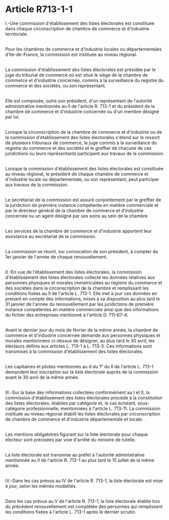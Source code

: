 # Article R713-1-1

<p>I.-Une commission d'établissement des listes électorales est constituée dans chaque circonscription de chambre de commerce et d'industrie territoriale.<br/><br/>

Pour les chambres de commerce et d'industrie locales ou départementales d'Ile-de-France, la commission est instituée au niveau régional.<br/><br/>

La commission d'établissement des listes électorales est présidée par le juge du tribunal de commerce où est situé le siège de la chambre de commerce et d'industrie concernée, commis à la surveillance du registre du commerce et des sociétés, ou son représentant.<br/><br/>

Elle est composée, outre son président, d'un représentant de l'autorité administrative mentionnée au II de l'article R. 713-1 et du président de la chambre de commerce et d'industrie concernée ou d'un membre désigné par lui.<br/><br/>

Lorsque la circonscription de la chambre de commerce et d'industrie ou de la commission d'établissement des listes électorales s'étend sur le ressort de plusieurs tribunaux de commerce, le juge commis à la surveillance du registre du commerce et des sociétés et le greffier de chacune de ces juridictions ou leurs représentants participent aux travaux de la commission.<br/><br/>

Lorsque la commission d'établissement des listes électorales est constituée au niveau régional, le président de chaque chambre de commerce et d'industrie locale ou départementale, ou son représentant, peut participer aux travaux de la commission.<br/><br/>

Le secrétariat de la commission est assuré conjointement par le greffier de la juridiction de première instance compétente en matière commerciale et par le directeur général de la chambre de commerce et d'industrie concernée ou un agent désigné par ses soins au sein de la chambre.<br/><br/>

Les services de la chambre de commerce et d'industrie apportent leur assistance au secrétariat de la commission.<br/><br/>

La commission se réunit, sur convocation de son président, à compter du 1er janvier de l'année de chaque renouvellement.<br/><br/>

II.-En vue de l'établissement des listes électorales, la commission d'établissement des listes électorales collecte les données relatives aux personnes physiques et morales immatriculées au registre du commerce et des sociétés dans la circonscription de la chambre et remplissant les conditions fixées au II de l'article L. 713-1. Elle met à jour ces données en prenant en compte des informations, mises à sa disposition au plus tard le 31 janvier de l'année du renouvellement par les juridictions de première instance compétentes en matière commerciale ainsi que des informations du fichier des entreprises mentionné à l'article D. 711-67-4.<br/><br/>

Avant le dernier jour du mois de février de la même année, la chambre de commerce et d'industrie concernée demande aux personnes physiques et morales mentionnées ci-dessus de désigner, au plus tard le 30 avril, les électeurs définis aux articles L. 713-1 à L. 713-3. Ces informations sont transmises à la commission d'établissement des listes électorales.<br/><br/>

Les capitaines et pilotes mentionnés au d du 1° du II de l'article L. 713-1 demandent leur inscription sur la liste électorale auprès de la commission avant le 30 avril de la même année.<br/><br/>

III.-Sur la base des informations collectées conformément au I et II, la commission d'établissement des listes électorales procède à la constitution des listes électorales, établies par catégorie et, le cas échéant, sous-catégorie professionnelle, mentionnées à l'article L. 713-11. La commission instituée au niveau régional établit les listes électorales par circonscription de chambre de commerce et d'industrie départementale et locale.<br/><br/>

Les mentions obligatoires figurant sur la liste électorale pour chaque électeur sont précisées par voie d'arrêté du ministre de tutelle.<br/><br/>

La liste électorale est transmise au préfet à l'autorité administrative mentionnée au II de l'article R. 713-1 au plus tard le 15 juillet de la même année.<br/><br/>

IV.-Dans les cas prévus au IV de l'article R. 713-1, la liste électorale est mise à jour, selon les mêmes modalités.<br/><br/>

Dans les cas prévus au V de l'article R. 713-1, la liste électorale établie lors du précédent renouvellement est complétée des personnes qui remplissent les conditions fixées à l'article L. 713-1 après le dernier scrutin.</p>